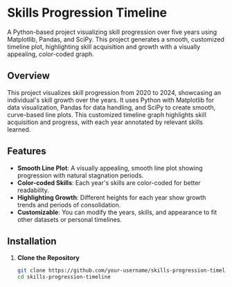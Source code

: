 # Skills Progression Timeline
A Python-based project visualizing skill progression over five years using Matplotlib, Pandas, and SciPy. This project generates a smooth, customized timeline plot, highlighting skill acquisition and growth with a visually appealing, color-coded graph.

## Overview

This project visualizes skill progression from 2020 to 2024, showcasing an individual's skill growth over the years. It uses Python with Matplotlib for data visualization, Pandas for data handling, and SciPy to create smooth, curve-based line plots. This customized timeline graph highlights skill acquisition and progress, with each year annotated by relevant skills learned.

## Features

- **Smooth Line Plot**: A visually appealing, smooth line plot showing progression with natural stagnation periods.
- **Color-coded Skills**: Each year's skills are color-coded for better readability.
- **Highlighting Growth**: Different heights for each year show growth trends and periods of consolidation.
- **Customizable**: You can modify the years, skills, and appearance to fit other datasets or personal timelines.

## Installation

1. **Clone the Repository**
   ```bash
   git clone https://github.com/your-username/skills-progression-timeline.git
   cd skills-progression-timeline
